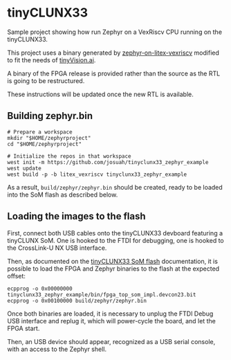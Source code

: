 # tinyCLUNX33

Sample project showing how run Zephyr on a VexRiscv CPU running on the
tinyCLUNX33.

This project uses a binary generated by
[zephyr-on-litex-vexriscv](https://github.com/litex-hub/zephyr-on-litex-vexriscv)
modified to fit the needs of [tinyVision.ai](https://tinyvision.ai/).

A binary of the FPGA release is provided rather than the source as the RTL is
going to be restructured.

These instructions will be updated once the new RTL is available.


## Building zephyr.bin

```
# Prepare a workspace
mkdir "$HOME/zephyrproject"
cd "$HOME/zephyrproject"

# Initialize the repos in that workspace
west init -m https://github.com/josuah/tinyclunx33_zephyr_example
west update
west build -p -b litex_vexriscv tinyclunx33_zephyr_example
```

As a result, `build/zephyr/zephyr.bin` should be created, ready  to be loaded
into the SoM flash as described below.


## Loading the images to the flash

First, connect both USB cables onto the tinyCLUNX33 devboard featuring  a
tinyCLUNX SoM.
One is hooked to the FTDI for debugging, one is hooked to the CrossLink-U NX
USB interface.

Then, as documented on the
[tinyCLUNX33 SoM flash](https://tinyclunx33.tinyvision.ai/md_som_flash.html)
documentation, it is possible to load the FPGA and Zephyr binaries to the flash
at the expected offset:

```
ecpprog -o 0x00000000 tinyclunx33_zephyr_example/bin/fpga_top_som_impl.devcon23.bit
ecpprog -o 0x00100000 build/zephyr/zephyr.bin
```

Once both binaries are loaded, it is necessary to unplug the FTDI Debug USB
interface and replug it, which will power-cycle the board, and let the FPGA
start.

Then, an USB device should appear, recognized as a USB serial console, with
an access to the Zephyr shell.
